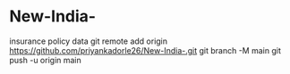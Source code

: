 # New-India-
insurance policy data
git remote add origin <https://github.com/priyankadorle26/New-India-.git>
git branch -M main
git push -u origin main
